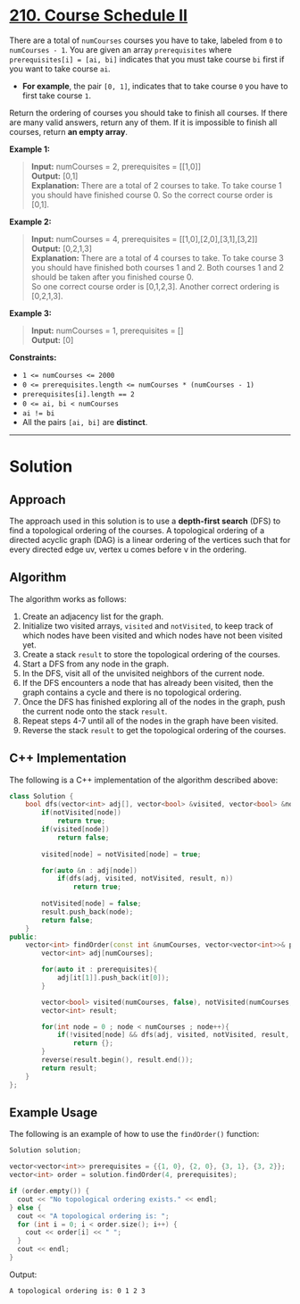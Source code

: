 # [210. Course Schedule II](https://leetcode.com/problems/course-schedule-ii/)

There are a total of `numCourses` courses you have to take, labeled from `0` to `numCourses - 1`. You are given an array `prerequisites` where `prerequisites[i] = [ai, bi]` indicates that you must take course `bi` first if you want to take course `ai`.

- **For example**, the pair `[0, 1]`, indicates that to take course `0` you have to first take course `1`.

Return the ordering of courses you should take to finish all courses. If there are many valid answers, return any of them. If it is impossible to finish all courses, return **an empty array**.

**Example 1:**

>**Input:** numCourses = 2, prerequisites = [[1,0]]<br>
**Output:** [0,1]<br>
**Explanation:** There are a total of 2 courses to take. To take course 1 you should have finished course 0. So the correct course order is [0,1].

**Example 2:**

>**Input:** numCourses = 4, prerequisites = [[1,0],[2,0],[3,1],[3,2]]<br>
**Output:** [0,2,1,3]<br>
**Explanation:** There are a total of 4 courses to take. To take course 3 you should have finished both courses 1 and 2. Both courses 1 and 2 should be taken after you finished course 0.<br>
So one correct course order is [0,1,2,3]. Another correct ordering is [0,2,1,3].

**Example 3:**

>**Input:** numCourses = 1, prerequisites = []<br>
**Output:** [0]
 

**Constraints:**

- `1 <= numCourses <= 2000`
- `0 <= prerequisites.length <= numCourses * (numCourses - 1)`
- `prerequisites[i].length == 2`
- `0 <= ai, bi < numCourses`
- `ai != bi`
- All the pairs `[ai, bi]` are **distinct**.
---
# Solution

## Approach

The approach used in this solution is to use a **depth-first search** (DFS) to find a topological ordering of the courses. A topological ordering of a directed acyclic graph (DAG) is a linear ordering of the vertices such that for every directed edge uv, vertex u comes before v in the ordering.

## Algorithm

The algorithm works as follows:

1. Create an adjacency list for the graph.
2. Initialize two visited arrays, `visited` and `notVisited`, to keep track of which nodes have been visited and which nodes have not been visited yet.
3. Create a stack `result` to store the topological ordering of the courses.
4. Start a DFS from any node in the graph.
5. In the DFS, visit all of the unvisited neighbors of the current node.
6. If the DFS encounters a node that has already been visited, then the graph contains a cycle and there is no topological ordering.
7. Once the DFS has finished exploring all of the nodes in the graph, push the current node onto the stack `result`.
8. Repeat steps 4-7 until all of the nodes in the graph have been visited.
9. Reverse the stack `result` to get the topological ordering of the courses.

## C++ Implementation

The following is a C++ implementation of the algorithm described above:

```c++
class Solution {
    bool dfs(vector<int> adj[], vector<bool> &visited, vector<bool> &notVisited, vector<int> &result, const int &node){
        if(notVisited[node])
            return true;
        if(visited[node])
            return false;
        
        visited[node] = notVisited[node] = true;

        for(auto &n : adj[node])
            if(dfs(adj, visited, notVisited, result, n))
                return true;
        
        notVisited[node] = false;
        result.push_back(node);
        return false;
    }
public:
    vector<int> findOrder(const int &numCourses, vector<vector<int>>& prerequisites) {
        vector<int> adj[numCourses];

        for(auto it : prerequisites){
            adj[it[1]].push_back(it[0]);
        }

        vector<bool> visited(numCourses, false), notVisited(numCourses, false);
        vector<int> result;

        for(int node = 0 ; node < numCourses ; node++){
            if(!visited[node] && dfs(adj, visited, notVisited, result, node))
                return {};
        }
        reverse(result.begin(), result.end());
        return result;
    }
};
```

## Example Usage

The following is an example of how to use the `findOrder()` function:

```c++
Solution solution;

vector<vector<int>> prerequisites = {{1, 0}, {2, 0}, {3, 1}, {3, 2}};
vector<int> order = solution.findOrder(4, prerequisites);

if (order.empty()) {
  cout << "No topological ordering exists." << endl;
} else {
  cout << "A topological ordering is: ";
  for (int i = 0; i < order.size(); i++) {
    cout << order[i] << " ";
  }
  cout << endl;
}
```

Output:

```
A topological ordering is: 0 1 2 3
```
